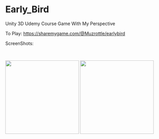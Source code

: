 # Early_Bird
Unity 3D Udemy Course Game With My Perspective

To Play: https://sharemygame.com/@Muzrottle/earlybird

ScreenShots:

<br>

<p float="left">

  <img src="![image](https://github.com/Muzrottle/Early_Bird/assets/57044969/1a29f57f-b5f9-4516-a274-f26f188b1eca)"  width="230" />
 
  <img src="![image](https://github.com/Muzrottle/Early_Bird/assets/57044969/acdd172c-f2ff-4f9a-ba9f-189f02284fbd)"  width="230" />
  
</p>

<br>
